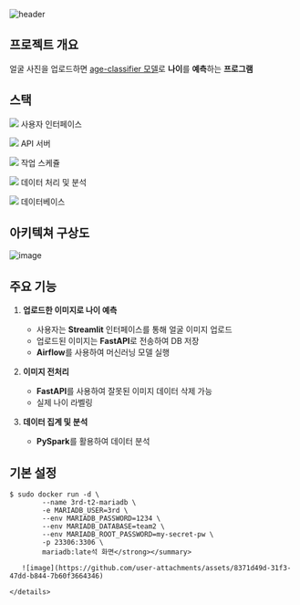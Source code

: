 ![header](https://capsule-render.vercel.app/api?type=venom&color=auto&height=300&section=header&text=Age%20Classifier&desc=DE32%203rd%20project%20TEAM2&animation=twinkling&fontSize=60&descSize=30&fontColor=000000&fontAlignY=40)

## 프로젝트 개요
얼굴 사진을 업로드하면 [age-classifier 모델](https://huggingface.co/nateraw/vit-age-classifier)로 **나이**를 **예측**하는 **프로그램**


## 스택
<img src="https://img.shields.io/badge/Streamlit-FF4B4B?style=flat&logo=Streamlit&logoColor=white"/> 사용자 인터페이스

<img src="https://img.shields.io/badge/FastAPI-009688?style=flat&logo=FastAPI&logoColor=white"/> API 서버 

<img src="https://img.shields.io/badge/Apache_Airflow-017CEE?style=flat&logo=Apache-Airflow&logoColor=white"/>  작업 스케쥴

<img src="https://img.shields.io/badge/PySpark-E25A1C?style=flat&logo=Apache-Spark&logoColor=white"/> 데이터 처리 및 분석

<img src="https://img.shields.io/badge/MariaDB-003545?style=flat&logo=mariadb&logoColor=white"/> 데이터베이스 

## 아키텍쳐 구상도
![image](https://github.com/user-attachments/assets/07992c4b-d047-4c41-9234-c64e1aac1afd)


## 주요 기능
1. **업로드한 이미지로 나이 예측**
   - 사용자는 **Streamlit** 인터페이스를 통해 얼굴 이미지 업로드
   - 업로드된 이미지는 **FastAPI**로 전송하여 DB 저장
   - **Airflow**를 사용하여 머신러닝 모델 실행

2. **이미지 전처리**
   - **FastAPI**를 사용하여 잘못된 이미지 데이터 삭제 가능
   - 실제 나이 라벨링

3. **데이터 집계 및 분석**
   - **PySpark**를 활용하여 데이터 분석

## 기본 설정
```
$ sudo docker run -d \
        --name 3rd-t2-mariadb \
        -e MARIADB_USER=3rd \
        --env MARIADB_PASSWORD=1234 \
        --env MARIADB_DATABASE=team2 \
        --env MARIADB_ROOT_PASSWORD=my-secret-pw \
        -p 23306:3306 \
        mariadb:late석 화면</strong></summary>

   ![image](https://github.com/user-attachments/assets/8371d49d-31f3-47dd-b844-7b60f3664346)

</details>
